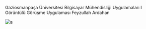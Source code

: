 Gaziosmanpaşa Üniversitesi Bilgisayar Mühendisliği Uygulamaları I 
Görüntülü Görüşme Uygulaması
Feyzullah Ardahan


![a](https://user-images.githubusercontent.com/96998217/177387334-0b122758-a037-480e-ae73-ef08a74e7081.png)

